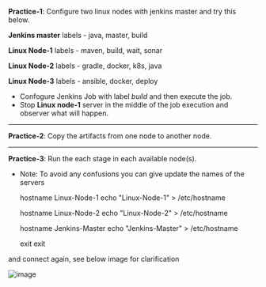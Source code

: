 
**Practice-1**: Configure two linux nodes with jenkins master and try this below.

**Jenkins master** labels - java, master, build

**Linux Node-1** labels - maven, build, wait, sonar

**Linux Node-2** labels - gradle, docker, k8s, java

**Linux Node-3** labels - ansible, docker, deploy


* Confogure Jenkins Job with label *build* and then execute the job.
* Stop **Linux node-1** server in the middle of the job execution and observer what will happen.

-------

**Practice-2**: Copy the artifacts from one node to another node.

-------

**Practice-3**: Run the each stage in each available node(s).



* Note: To avoid any confusions you can give update the names of the servers

    hostname Linux-Node-1
    echo "Linux-Node-1" > /etc/hostname

    hostname Linux-Node-2
    echo "Linux-Node-2" > /etc/hostname

    hostname Jenkins-Master
    echo "Jenkins-Master" > /etc/hostname

    exit
    exit

and connect again, see below image for clarification

![image](https://user-images.githubusercontent.com/24622526/131602407-2c986226-30b1-4a1b-a472-b1935cf53d0b.png)



